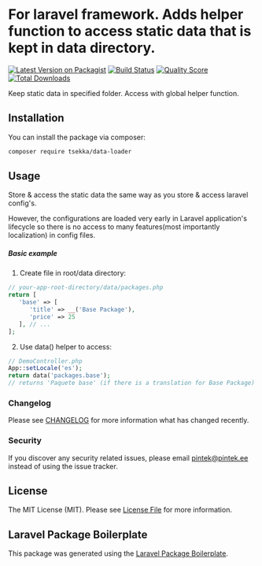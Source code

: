 # For laravel framework. Adds helper function to access static data that is kept in data directory.

[![Latest Version on Packagist](https://img.shields.io/packagist/v/tsekka/data-loader.svg?style=flat-square)](https://packagist.org/packages/tsekka/data-loader)
[![Build Status](https://img.shields.io/travis/tsekka/data-loader/master.svg?style=flat-square)](https://travis-ci.org/tsekka/data-loader)
[![Quality Score](https://img.shields.io/scrutinizer/g/tsekka/data-loader.svg?style=flat-square)](https://scrutinizer-ci.com/g/tsekka/data-loader)
[![Total Downloads](https://img.shields.io/packagist/dt/tsekka/data-loader.svg?style=flat-square)](https://packagist.org/packages/tsekka/data-loader)

Keep static data in specified folder. Access with global helper function.

## Installation

You can install the package via composer:

```bash
composer require tsekka/data-loader
```

## Usage

Store & access the static data the same way as you store & access laravel config's.

However, the configurations are loaded very early in Laravel application's lifecycle so there is no access to many features(most importantly localization) in config files.

##### Basic example

1. Create file in root/data directory:
``` php
// your-app-root-directory/data/packages.php
return [
   'base' => [
      'title' => __('Base Package'),
      'price' => 25
   ], // ...
];
```

2. Use data() helper to access:
``` php
// DemoController.php
App::setLocale('es');
return data('packages.base');
// returns 'Paquete base' (if there is a translation for Base Package)
```

### Changelog

Please see [CHANGELOG](CHANGELOG.md) for more information what has changed recently.

### Security

If you discover any security related issues, please email pintek@pintek.ee instead of using the issue tracker.

## License

The MIT License (MIT). Please see [License File](LICENSE.md) for more information.

## Laravel Package Boilerplate

This package was generated using the [Laravel Package Boilerplate](https://laravelpackageboilerplate.com).
